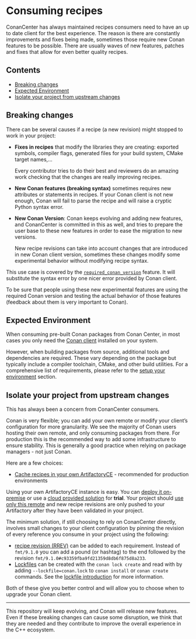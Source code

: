 # Consuming recipes

ConanCenter has always maintained recipes consumers need to have an up to date client for the best experience.
The reason is there are constantly improvements and fixes being made, sometimes those require new Conan features
to be possible. There are usually waves of new features, patches and fixes that allow for even better quality recipes.

<!-- toc -->
## Contents

  * [Breaking changes](#breaking-changes)
  * [Expected Environment](#expected-environment)
  * [Isolate your project from upstream changes](#isolate-your-project-from-upstream-changes)<!-- endToc -->

## Breaking changes

There can be several causes if a recipe (a new revision) might stopped to work in your project:

- **Fixes in recipes** that modify the libraries they are creating: exported symbols,
   compiler flags, generated files for your build system, CMake target names,...

   Every contributor tries to do their best and reviewers do an amazing work checking that the
   changes are really improving recipes.
- **New Conan features (breaking syntax)** sometimes requires new attributes or statements in recipes.
    If your Conan client is not new enough,
   Conan will fail to parse the recipe and will raise a cryptic Python syntax error.

- **New Conan Version**: Conan keeps evolving and adding new features, and ConanCenter is committed in this
   as well, and tries to prepare the user base to these new features in order to ease the migration to new versions.

   New recipe revisions can take into account changes that are introduced in new Conan client
   version, sometimes these changes modify some experimental behavior without modifying recipe syntax.

This use case is covered by the [`required_conan_version`](https://docs.conan.io/2/reference/conanfile/attributes.html#required-conan-version) feature.
It will substitute the syntax error by one nicer error provided by Conan client.

To be sure that people using these new experimental features are using the required Conan version and testing the actual behavior
of those features (feedback about them is very important to Conan).

## Expected Environment

When consuming pre-built Conan packages from Conan Center, in most cases you only need the [Conan client](https://docs.conan.io/2/installation.html) installed on your system.

However, when building packages from source, additional tools and dependencies are required. These vary depending on the package but typically include a compiler toolchain, CMake, and other build utilities. For a comprehensive list of requirements, please refer to the [setup your environment](developing_recipes_locally.md#setup-your-environment) section.

## Isolate your project from upstream changes

This has always been a concern from ConanCenter consumers.

Conan is very flexible; you can add your own remote or modify your client’s configuration for more granularity. We see the majority of Conan users hosting their own remote, and only consuming packages from there. For production this is the recommended way to add some infrastructure to ensure stability. This is generally a good practice when relying on package managers - not just Conan.

Here are a few choices:

- [Cache recipes in your own ArtifactoryCE](https://docs.conan.io/2/devops/devops_local_recipes_index.html) - recommended for production environments

Using your own ArtifactoryCE instance is easy. You can [deploy it on-premise](https://conan.io/downloads.html) or use a
[cloud provided solution](https://jfrog.com/start-free) for **trial**.
Your project should [use only this remote](https://docs.conan.io/2/reference/commands/remote.html#conan-remote-add) and new recipe
revisions are only pushed to your Artifactory after they have been validated in your project.

The minimum solution, if still choosing to rely on ConanCenter directly, involves small changes to your client configuration by pinning the revision of every reference you consume in your project using the following:

- [recipe revision (RREV)](https://docs.conan.io/2/tutorial/versioning/revisions.html#using-revisions) can be added to each requirement.
  Instead of `fmt/9.1.0` you can add a pound (or hashtag) to the end followed by the revision `fmt/9.1.0#c93359fba9fd21359d8db6f875d8a233`.
- [Lockfiles](https://docs.conan.io/2/tutorial/versioning/lockfiles.html) can be created with the `conan lock create` and read with by
  adding `--lockfile=conan.lock` to `conan install` or `conan create` commands. See the [lockfile introduction](https://docs.conan.io/2/tutorial/consuming_packages/intro_to_versioning.html#lockfiles) for more information.

Both of these give you better control and will allow you to choose when to upgrade your Conan client.

---

This repository will keep evolving, and Conan will release new features. Even if these breaking
changes can cause some disruption, we think that they are needed and they contribute
to improve the overall experience in the C++ ecosystem.
